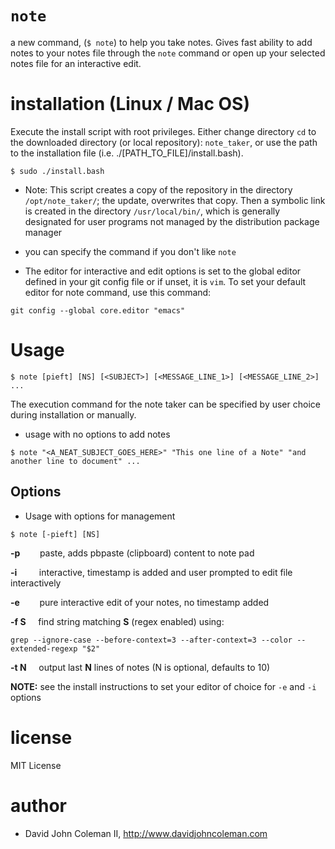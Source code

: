 # `note`

a new command, (`$ note`) to help you take notes. Gives fast ability to add notes to your
notes file through the `note` command or open up your selected notes file for an interactive edit.

# installation (Linux / Mac OS)

Execute the install script with root privileges. Either change directory `cd`
to the downloaded directory (or local repository): `note_taker`, or use the
path to the installation file (i.e. ./[PATH_TO_FILE]/install.bash).

```
$ sudo ./install.bash
```

- Note: This script creates a copy of the repository in the directory
`/opt/note_taker/`; the update, overwrites that copy. Then a symbolic link
is created in the directory `/usr/local/bin/`, which is generally
designated for user programs not managed by the distribution package manager

- you can specify the command if you don't like `note`

- The editor for interactive and edit options is set to the global editor defined in your
git config file or if unset, it is `vim`. To set your default editor for note command,
use this command:

```
git config --global core.editor "emacs"
```

# Usage

```
$ note [pieft] [NS] [<SUBJECT>] [<MESSAGE_LINE_1>] [<MESSAGE_LINE_2>] ...
```

The execution command for the note taker can be specified by user choice during installation or manually.

- usage with no options to add notes

```
$ note "<A_NEAT_SUBJECT_GOES_HERE>" "This one line of a Note" "and another line to document" ...
```

## Options

- Usage with options for management

```
$ note [-pieft] [NS]
```

**\-p** &nbsp;&nbsp;&nbsp;&nbsp;&nbsp;&nbsp;
paste, adds pbpaste (clipboard) content to note pad

**\-i** &nbsp;&nbsp;&nbsp;&nbsp;&nbsp;&nbsp;&nbsp;
interactive, timestamp is added and user prompted to edit file interactively

**\-e** &nbsp;&nbsp;&nbsp;&nbsp;&nbsp;&nbsp;
pure interactive edit of your notes, no timestamp added

**\-f S** &nbsp;&nbsp;&nbsp;
find string matching **S** (regex enabled) using:
```
grep --ignore-case --before-context=3 --after-context=3 --color --extended-regexp "$2"
```

**\-t N** &nbsp;&nbsp;&nbsp;
output last **N** lines of notes (N is optional, defaults to 10)

**NOTE:** see the install instructions to set your editor of choice for `-e` and `-i` options

# license

MIT License

# author

- David John Coleman II, http://www.davidjohncoleman.com
